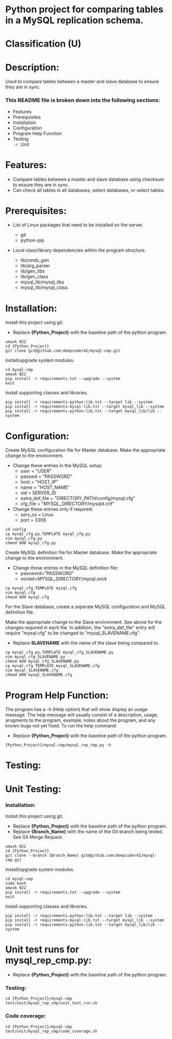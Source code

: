 # Python project for comparing tables in a MySQL replication schema.
# Classification (U)

# Description:
  Used to compare tables between a master and slave database to ensure they are in sync.


###  This README file is broken down into the following sections:
  * Features
  * Prerequisites
  * Installation
  * Configuration
  * Program Help Function
  * Testing
    - Unit


# Features:
  * Compare tables between a master and slave database using checksum to ensure they are in sync.
  * Can check all tables in all databases, select databases, or select tables.

# Prerequisites:

  * List of Linux packages that need to be installed on the server.
    - git
    - python-pip

  * Local class/library dependencies within the program structure.
    - lib/cmds_gen
    - lib/arg_parser
    - lib/gen_libs
    - lib/gen_class
    - mysql_lib/mysql_libs
    - mysql_lib/mysql_class



# Installation:

Install this project using git.
  * Replace **{Python_Project}** with the baseline path of the python program.

```
umask 022
cd {Python_Project}
git clone git@github.com:deepcoder42/mysql-cmp.git
```

Install/upgrade system modules.

```
cd mysql-cmp
umask 022
pip install -r requirements.txt --upgrade --system
exit
```

Install supporting classes and libraries.

```
pip install -r requirements-python-lib.txt --target lib --system
pip install -r requirements-mysql-lib.txt --target mysql_lib --system
pip install -r requirements-python-lib.txt --target mysql_lib/lib --system
```

# Configuration:

Create MySQL configuration file for Master database.
Make the appropriate change to the environment.
  * Change these entries in the MySQL setup:
    - user = "USER"
    - passwd = "PASSWORD"
    - host = "HOST_IP"
    - name = "HOST_NAME"
    - sid = SERVER_ID
    - extra_def_file = "DIRECTORY_PATH/config/mysql.cfg"
    - cfg_file = "MYSQL_DIRECTORY/mysqld.cnf"
  * Change these entries only if required:
    - serv_os = Linux
    - port = 3306

```
cd config
cp mysql_cfg.py.TEMPLATE mysql_cfg.py
vim mysql_cfg.py
chmod 600 mysql_cfg.py
```

Create MySQL definition file for Master database.
Make the appropriate change to the environment.
  * Change these entries in the MySQL definition file:
    - password="PASSWORD"
    - socket=MYSQL_DIRECTORY/mysql.sock

```
cp mysql.cfg.TEMPLATE mysql.cfg
vim mysql.cfg
chmod 600 mysql.cfg
```

For the Slave database, create a seperate MySQL configuration and MySQL definition file.

Make the appropriate change to the Slave environment.  See above for the changes required in each file.  In addition, the "extra_def_file" entry will require "mysql.cfg" to be changed to "mysql\_SLAVENAME.cfg".
  * Replace **SLAVENAME** with the name of the slave being compared to.

```
cp mysql_cfg.py.TEMPLATE mysql_cfg_SLAVENAME.py
vim mysql_cfg_SLAVENAME.py
chmod 600 mysql_cfg_SLAVENAME.py
cp mysql.cfg.TEMPLATE mysql_SLAVENAME.cfg
vim mysql_SLAVENAME.cfg
chmod 600 mysql_SLAVENAME.cfg
```


# Program Help Function:

  The program has a -h (Help option) that will show display an usage message.  The help message will usually consist of a description, usage, arugments to the program, example, notes about the program, and any known bugs not yet fixed.  To run the help command:
  * Replace **{Python_Project}** with the baseline path of the python program.

```
{Python_Project}/mysql-cmp/mysql_rep_cmp.py -h
```


# Testing:

# Unit Testing:

### Installation:

Install this project using git.
  * Replace **{Python_Project}** with the baseline path of the python program.
  * Replace **{Branch_Name}** with the name of the Git branch being tested.  See Git Merge Request.

```
umask 022
cd {Python_Project}
git clone --branch {Branch_Name} git@github.com:deepcoder42/mysql-cmp.git
```

Install/upgrade system modules.

```
cd mysql-cmp
sudo bash
umask 022
pip install -r requirements.txt --upgrade --system
exit
```

Install supporting classes and libraries.

```
pip install -r requirements-python-lib.txt --target lib --system
pip install -r requirements-mysql-lib.txt --target mysql_lib --system
pip install -r requirements-python-lib.txt --target mysql_lib/lib --system
```


# Unit test runs for mysql_rep_cmp.py:
  * Replace **{Python_Project}** with the baseline path of the python program.

### Testing:

```
cd {Python_Project}/mysql-cmp
test/unit/mysql_rep_cmp/unit_test_run.sh
```

### Code coverage:

```
cd {Python_Project}/mysql-cmp
test/unit/mysql_rep_cmp/code_coverage.sh
```

